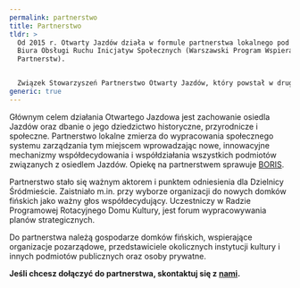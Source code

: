 ```yaml
---
permalink: partnerstwo
title: Partnerstwo
tldr: >
  Od 2015 r. Otwarty Jazdów działa w formule partnerstwa lokalnego pod opieką
  Biura Obsługi Ruchu Inicjatyw Społecznych (Warszawski Program Wspierania
  Partnerstw). 


  Związek Stowarzyszeń Partnerstwo Otwarty Jazdów, który powstał w drugiej połowie 2018 roku, jako formalne ciało Partnerstwa dla Osiedla Jazdów (założonego w 2014 roku), aby skuteczniej reprezentować społeczność Osiedla przed urzędem m.st. Warszawy oraz pozyskiwać fundusze na wspólną działalność. 
generic: true
---
```

Głównym celem działania Otwartego Jazdowa jest zachowanie osiedla Jazdów oraz dbanie o jego dziedzictwo historyczne, przyrodnicze i społeczne. Partnerstwo lokalne zmierza do wypracowania społecznego systemu zarządzania tym miejscem wprowadzając nowe, innowacyjne mechanizmy współdecydowania i współdziałania wszystkich podmiotów związanych z osiedlem Jazdów. Opiekę na partnerstwem sprawuje [BORIS](https://www.facebook.com/stowarzyszenieboris/).

Partnerstwo stało się ważnym aktorem i punktem odniesienia dla Dzielnicy Śródmieście. Zaistniało m.in. przy wyborze organizacji do nowych domków fińskich jako ważny głos współdecydujący. Uczestniczy w Radzie Programowej Rotacyjnego Domu Kultury, jest forum wypracowywania planów strategicznych. 

Do partnerstwa należą gospodarze domków fińskich, wspierające organizacje pozarządowe, przedstawiciele okolicznych instytucji kultury i innych podmiotów publicznych oraz osoby prywatne. 

**Jeśli chcesz dołączyć do partnerstwa, skontaktuj się z [nami](#oj-footer).**